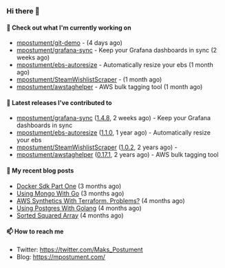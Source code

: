 ### Hi there 👋

#### 👷 Check out what I'm currently working on

- [mpostument/git-demo](https://github.com/mpostument/git-demo) -  (4 days ago)
- [mpostument/grafana-sync](https://github.com/mpostument/grafana-sync) - Keep your Grafana dashboards in sync (2 weeks ago)
- [mpostument/ebs-autoresize](https://github.com/mpostument/ebs-autoresize) - Automatically resize your ebs (1 month ago)
- [mpostument/SteamWishlistScraper](https://github.com/mpostument/SteamWishlistScraper) -  (1 month ago)
- [mpostument/awstaghelper](https://github.com/mpostument/awstaghelper) - AWS bulk tagging tool (1 month ago)

#### 🔭 Latest releases I've contributed to

- [mpostument/grafana-sync](https://github.com/mpostument/grafana-sync) ([1.4.8](https://github.com/mpostument/grafana-sync/releases/tag/1.4.8), 2 weeks ago) - Keep your Grafana dashboards in sync
- [mpostument/ebs-autoresize](https://github.com/mpostument/ebs-autoresize) ([1.1.0](https://github.com/mpostument/ebs-autoresize/releases/tag/1.1.0), 1 year ago) - Automatically resize your ebs
- [mpostument/SteamWishlistScraper](https://github.com/mpostument/SteamWishlistScraper) ([1.0.2](https://github.com/mpostument/SteamWishlistScraper/releases/tag/1.0.2), 2 years ago) - 
- [mpostument/awstaghelper](https://github.com/mpostument/awstaghelper) ([0.17.1](https://github.com/mpostument/awstaghelper/releases/tag/0.17.1), 2 years ago) - AWS bulk tagging tool

#### 📜 My recent blog posts

- [Docker Sdk Part One](https://mpostument.com/2022/03/22/docker-sdk-part-one/) (3 months ago)
- [Using Mongo With Go](https://mpostument.com/2022/03/15/using-mongo-with-go/) (3 months ago)
- [AWS Synthetics With Terraform. Problems?](https://mpostument.com/2022/03/08/aws-synthetics-with-terraform/) (4 months ago)
- [Using Postgres With Golang](https://mpostument.com/2022/02/20/using-postgres-with-go/) (4 months ago)
- [Sorted Squared Array](https://mpostument.com/2022/02/14/sorted-squared-array/) (4 months ago)

#### 📫 How to reach me

- Twitter: https://twitter.com/Maks_Postument
- Blog: https://mpostument.com/
